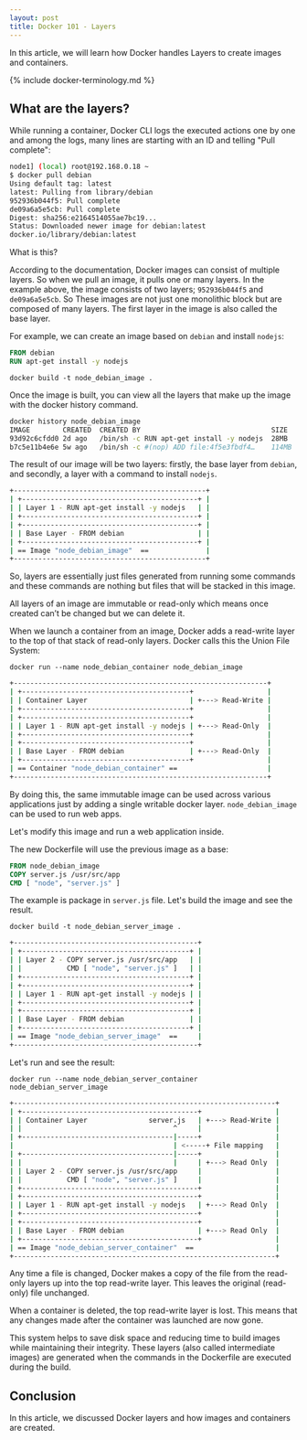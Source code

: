 ```yaml
---
layout: post
title: Docker 101 - Layers
---
```


In this article, we will learn how Docker handles Layers to create images and containers.

{% include docker-terminology.md %}

## What are the layers?

While running a container, Docker CLI logs the executed actions one by one and among the logs, many lines are starting with an ID and telling "Pull complete":

```sh
node1] (local) root@192.168.0.18 ~
$ docker pull debian
Using default tag: latest
latest: Pulling from library/debian
952936b044f5: Pull complete 
de09a6a5e5cb: Pull complete 
Digest: sha256:e2164514055ae7bc19...
Status: Downloaded newer image for debian:latest
docker.io/library/debian:latest
```

What is this?

According to the documentation, Docker images can consist of multiple layers. So when we pull an image, it pulls one or many layers. In the example above, the image consists of two layers; `952936b044f5` and `de09a6a5e5cb`. So These images are not just one monolithic block but are composed of many layers. The first layer in the image is also called the base layer. 

For example, we can create an image based on `debian` and install `nodejs`:

```dockerfile
FROM debian
RUN apt-get install -y nodejs
```

`docker build -t node_debian_image .`

Once the image is built, you can view all the layers that make up the image with the docker history command.

```sh
docker history node_debian_image 
IMAGE        CREATED  CREATED BY                                SIZE
93d92c6cfdd0 2d ago   /bin/sh -c RUN apt-get install -y nodejs  28MB
b7c5e11b4e6e 5w ago   /bin/sh -c #(nop) ADD file:4f5e3fbdf4…    114MB
```

The result of our image will be two layers: firstly, the base layer from `debian`, and secondly, a layer with a command to install `nodejs`.

```sh
+-----------------------------------------------+
| +-------------------------------------------+ |
| | Layer 1 - RUN apt-get install -y nodejs   | |
| +-------------------------------------------+ |
| +-------------------------------------------+ |
| | Base Layer - FROM debian                  | |
| +-------------------------------------------+ |
| == Image "node_debian_image"  ==              |
+-----------------------------------------------+
```

So, layers are essentially just files generated from running some commands and these commands are nothing but files that will be stacked in this image.

All layers of an image are immutable or read-only which means once created can’t be changed but we can delete it.

When we launch a container from an image, Docker adds a read-write layer to the top of that stack of read-only layers. Docker calls this the Union File System:

`docker run --name node_debian_container node_debian_image `

```sh
+--------------------------------------------------------------+
| +-----------------------------------------+                  |
| | Container Layer                         | +---> Read-Write |
| +-----------------------------------------+                  |
| +-----------------------------------------+                  |
| | Layer 1 - RUN apt-get install -y nodejs | +---> Read-Only  |
| +-----------------------------------------+                  |
| +-----------------------------------------+                  |
| | Base Layer - FROM debian                | +---> Read-Only  |
| +-----------------------------------------+                  |
| == Container "node_debian_container" ==                      |
+--------------------------------------------------------------+
```

By doing this, the same immutable image can be used across various applications just by adding a single writable docker layer. `node_debian_image` can be used to run web apps. 

Let's modify this image and run a web application inside.

The new Dockerfile will use the previous image as a base:

```dockerfile
FROM node_debian_image
COPY server.js /usr/src/app
CMD [ "node", "server.js" ]
```

The example is package in `server.js` file. Let's build the image and see the result.

`docker build -t node_debian_server_image .`

```sh
+---------------------------------------------+
| +-----------------------------------------+ |
| | Layer 2 - COPY server.js /usr/src/app   | |
| |           CMD [ "node", "server.js" ]   | |
| +-----------------------------------------+ |
| +-----------------------------------------+ |
| | Layer 1 - RUN apt-get install -y nodejs | |
| +-----------------------------------------+ |
| +-----------------------------------------+ |
| | Base Layer - FROM debian                | |
| +-----------------------------------------+ |
| == Image "node_debian_server_image"  ==     |
+---------------------------------------------+
```

Let's run and see the result: 

`docker run --name node_debian_server_container node_debian_server_image `

```sh
+----------------------------------------------------------------+
| +-------------------------------------------+                  |
| | Container Layer               server.js   | +---> Read-Write |
| |                                     ^     |                  |
| +-------------------------------------|-----+                  |
|                                       | <-----+ File mapping   |
| +-------------------------------------|-----+                  |
| |                                     |     | +---> Read Only  |
| | Layer 2 - COPY server.js /usr/src/app     |                  |
| |           CMD [ "node", "server.js" ]     |                  |
| +-------------------------------------------+                  |
| +-------------------------------------------+                  |
| | Layer 1 - RUN apt-get install -y nodejs   | +---> Read Only  |
| +-------------------------------------------+                  |
| +-------------------------------------------+                  |
| | Base Layer - FROM debian                  | +---> Read Only  |
| +-------------------------------------------+                  |
| == Image "node_debian_server_container"  ==                    |
+----------------------------------------------------------------+
```

Any time a file is changed, Docker makes a copy of the file from the read-only layers up into the top read-write layer. This leaves the original (read-only) file unchanged.

When a container is deleted, the top read-write layer is lost. This means that any changes made after the container was launched are now gone.

This system helps to save disk space and reducing time to build images while maintaining their integrity. These layers (also called intermediate images) are generated when the commands in the Dockerfile are executed during the build.

## Conclusion

In this article, we discussed Docker layers and how images and containers are created.